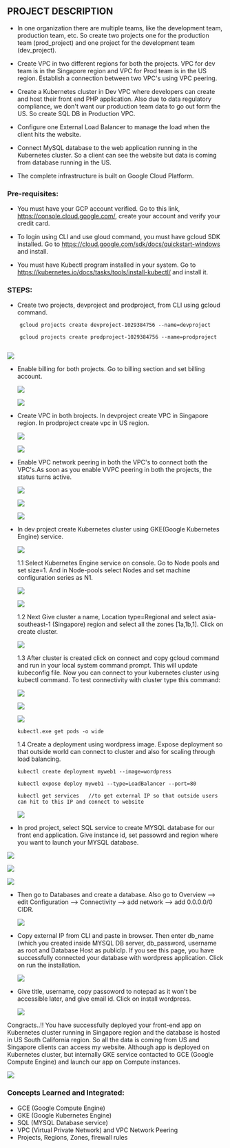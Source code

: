 ## PROJECT DESCRIPTION

- In one organization there are multiple teams, like the development team, production team, etc. So create two projects one for the production team (prod_project) and one project for the development team (dev_project).

- Create VPC in two different regions for both the projects. VPC for dev team is in the Singapore region and VPC for Prod team is in the US region. Establish a connection between two VPC's using VPC peering.

- Create a Kubernetes cluster in Dev VPC where developers can create and host their front end PHP application. Also due to data regulatory compliance, we don't want our production team data to go out form the US. So create SQL DB in Production VPC.

- Configure one External Load Balancer to manage the load when the client hits the website.

- Connect MySQL database to the web application running in the Kubernetes cluster. So a client can see the website but data is coming from database running in the US.

- The complete infrastructure is built on Google Cloud Platform.

### Pre-requisites:

- You must have your GCP account verified. Go to this link, https://console.cloud.google.com/, create your account and verify your credit card.

- To login using CLI and use gloud command, you must have gcloud SDK installed. Go to https://cloud.google.com/sdk/docs/quickstart-windows and install.

- You must have Kubectl program installed in your system. Go to https://kubernetes.io/docs/tasks/tools/install-kubectl/ and install it.

### STEPS:

- Create two projects, devproject and prodproject, from CLI using gcloud command.

```
    gcloud projects create devproject-1029384756 --name=devproject

    gcloud projects create prodproject-1029384756 --name=prodproject
    
```

  ![](/screenshots/Screenshot(56).png)


- Enable billing for both projects. Go to billing section and set billing account.


  ![](/screenshots/Screenshot(57).png)


  ![](/screenshots/Screenshot(58).png)


- Create VPC in both brojects. In devproject create VPC in Singapore region. In prodproject create vpc in US region.


  ![](/screenshots/Screenshot(60).png)


  ![](/screenshots/Screenshot(61).png)


- Enable VPC network peering in both the VPC's to connect both the VPC's.As soon as you enable VVPC peering in both the projects, the status turns active.


  ![](/screenshots/Screenshot(63).png)


  ![](/screenshots/Screenshot(64).png)


  ![](/screenshots/Screenshot(66).png)


- In dev project create Kubernetes cluster using GKE(Google Kubernetes Engine) service.


  ![](/screenshots/Screenshot(67).png)
  
  
  1.1 Select Kubernetes Engine service on console. Go to Node pools and set size=1. And in Node-pools select Nodes and set machine configuration series as N1.
  
  
  ![](/screenshots/Screenshot(69).png)
  
  
  ![](/screenshots/Screenshot(70).png)
  
  
  1.2 Next Give cluster a name, Location type=Regional and select asia-southeast-1 (Singapore) region and select all the zones [1a,1b,1]. Click on create cluster.
  
  
  ![](/screenshots/Screenshot(68).png)
  
  
  1.3 After cluster is created click on connect and copy gcloud command and run in your local system command prompt. This will update kubeconfig file. Now you can connect to your kubernetes cluster using kubectl command. To test connectivity with cluster type this command:
  
  
  ![](/screenshots/Screenshot(71).png)
  
  
  ![](/screenshots/Screenshot(72).png)
  
  
  ![](/screenshots/Screenshot(73).png)
  
  
  ```
  kubectl.exe get pods -o wide
  
  ```
  1.4 Create a deployment using wordpress image. Expose deployment so that outside world can connect to cluster and also for scaling through load balancing.
  
  ```
  kubectl create deployment myweb1 --image=wordpress
  
  kubectl expose deploy myweb1 --type=LoadBalancer --port=80
  
  kubectl get services   //to get external IP so that outside users can hit to this IP and connect to website
  
  ```
  
  
  ![](/screenshots/Screenshot(74).png)
  
  
  
- In prod project, select SQL service to create MYSQL database for our front end application. Give instance id, set passowrd and region where you want to launch your MYSQL database.


![](/screenshots/Screenshot(75).png)


  ![](/screenshots/Screenshot(76).png)


  ![](/screenshots/Screenshot(77).png)


- Then go to Databases and create a database. Also go to Overview --> edit Configuration --> Connectivity --> add network --> add 0.0.0.0/0 CIDR. 


  ![](/screenshots/Screenshot(83).png)


- Copy external IP from CLI and paste in browser. Then enter db_name (which you created inside MYSQL DB server, db_password, username as root and Database Host as publicIp. If you see this page, you have successfully connected your database with wordpress application. Click on run the installation.


  ![](/screenshots/Screenshot(84).png)


- Give title, username, copy passoword to notepad as it won't be accessible later, and give email id. Click on install wordpress.


  ![](/screenshots/Screenshot(85).png)
  

Congracts..!! You have successfully deployed your front-end app on Kubernetes cluster running in Singapore region and the database is hosted in US South California region. So all the data is coming from US and Singapore clients can access my website. Although app is deployed on Kubernetes cluster, but internally GKE service contacted to GCE (Google Compute Engine) and launch our app on Compute instances.


  ![](/screenshots/Screenshot(86).png)


### Concepts Learned and Integrated:

- GCE (Google Compute Engine)
- GKE (Google Kubernetes Engine)
- SQL (MYSQL Database service)
- VPC (Virtual Private Network) and VPC Network Peering
- Projects, Regions, Zones, firewall rules
 
